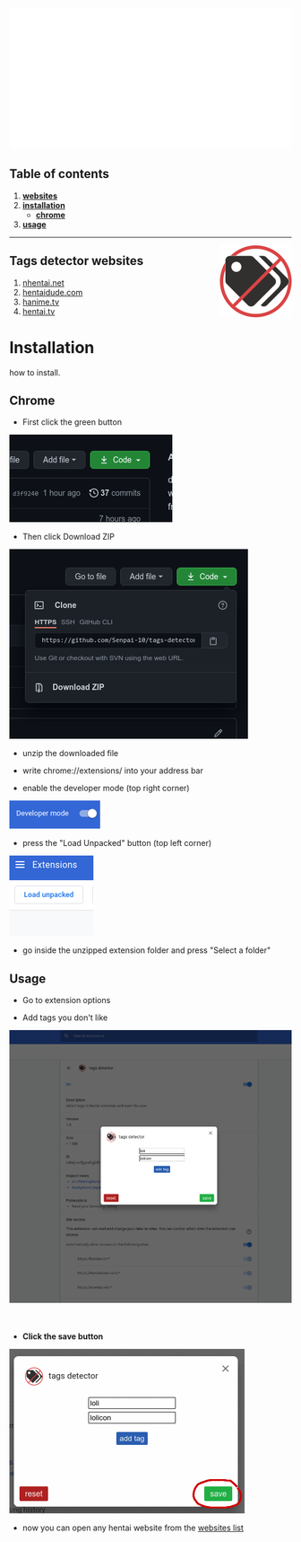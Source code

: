 <img src="test.png">

## **Table of contents**
1. [**websites**](#Tags-detector-websites)
2. [**installation**](#Installation)
    * [**chrome**](#chrome)
3. [**usage**](#usage)

---

<img align="right" src="icons/128.png"></img>

## **Tags detector websites**

1. [nhentai.net](https://www.nhentai.net)
2. [hentaidude.com](https://hentaidude.com)
3. [hanime.tv](https://hanime.tv)
4. [hentai.tv](https://hentai.tv)

# Installation
how to install.

## **Chrome**
- First click the green button
<img src="images/1.png">

- Then click Download ZIP
<img src="images/2.png">

- unzip the downloaded file

- write chrome://extensions/ into your address bar

- enable the developer mode (top right corner)

<img src="images/3.png">

- press the "Load Unpacked" button (top left corner)

<img src="images/4.png">

- go inside the unzipped extension folder and press "Select a folder"

## **Usage**
- Go to extension options

- Add tags you don't like

<img src="images/6.png">

<br>
<br>
<br>

- **Click the save button**

<img src="images/7.png">

- now you can open any hentai website from the [websites list](#Tags-detector-websites)

